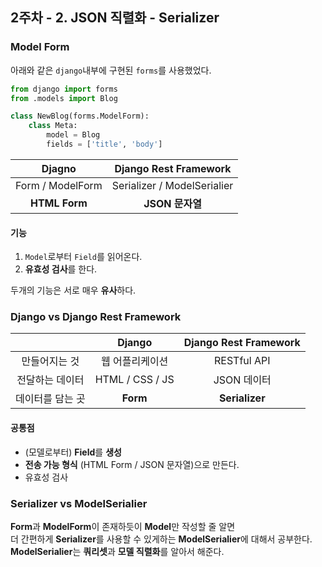 ## 2주차 - 2. JSON 직렬화 - Serializer
 
 ### Model Form
 아래와 같은 `django`내부에 구현된 `forms`를 사용했었다.<br/>
 ```python
 from django import forms
 from .models import Blog
 
 class NewBlog(forms.ModelForm):
     class Meta:
         model = Blog
         fields = ['title', 'body']
 ```

|      Djagno      |    Django Rest Framework    |
|:----------------:|:---------------------------:|
| Form / ModelForm | Serializer / ModelSerialier |
|  **HTML Form**   |       **JSON 문자열**       |

#### 기능
1. `Model`로부터 `Field`를 읽어온다.<br/>
2. **유효성 검사**를 한다.

두개의 기능은 서로 매우 **유사**하다.<br/>
 
 ### Django vs Django Rest Framework
 
|                  |     Django      | Django Rest Framework |
|:----------------:|:---------------:|:---------------------:|
|  만들어지는 것   | 웹 어플리케이션 |      RESTful API      |
| 전달하는 데이터  | HTML / CSS / JS |      JSON 데이터      |
| 데이터를 담는 곳 |    **Form**     |    **Serializer**     | 

#### 공통점
- (모델로부터) **Field**를 **생성**
- **전송 가능 형식** (HTML Form / JSON 문자열)으로 만든다.
- 유효성 검사

### Serializer vs ModelSerialier
**Form**과 **ModelForm**이 존재하듯이 **Model**만 작성할 줄 알면<br/>
더 간편하게 **Serializer**를 사용할 수 있게하는 **ModelSerialier**에 대해서 공부한다.<br/>
**ModelSerialier**는 **쿼리셋**과 **모델 직렬화**를 알아서 해준다.<br/>
